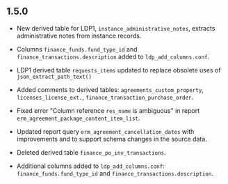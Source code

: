 ## 1.5.0

* New derived table for LDP1, `instance_administrative_notes`,
  extracts administrative notes from instance records.

* Columns `finance_funds.fund_type_id` and
  `finance_transactions.description` added to `ldp_add_columns.conf`.

* LDP1 derived table `requests_items` updated to replace obsolete uses
  of `json_extract_path_text()`

* Added comments to derived tables: `agreements_custom_property`,
  `licenses_license_ext.`, `finance_transaction_purchase_order`.

* Fixed error "Column reference `res_name` is ambiguous" in report
  `erm_agreement_package_content_item_list`.

* Updated report query `erm_agreement_cancellation_dates` with
  improvements and to support schema changes in the source data.

* Deleted derived table `finance_po_inv_transactions`.

* Additional columns added to `ldp_add_columns.conf`:
  `finance_funds.fund_type_id` and `finance_transactions.description`.

